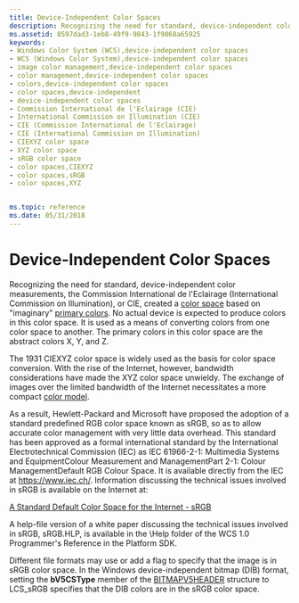 ```yaml
---
title: Device-Independent Color Spaces
description: Recognizing the need for standard, device-independent color measurements, the Commission International de l'Eclairage (International Commission on Illumination), or CIE, created a color space based on \ 0034;imaginary \ 0034; primary colors.
ms.assetid: 8597dad3-1eb8-49f9-9843-1f9068a65925
keywords:
- Windows Color System (WCS),device-independent color spaces
- WCS (Windows Color System),device-independent color spaces
- image color management,device-independent color spaces
- color management,device-independent color spaces
- colors,device-independent color spaces
- color spaces,device-independent
- device-independent color spaces
- Commission International de l'Eclairage (CIE)
- International Commission on Illumination (CIE)
- CIE (Commission International de l'Eclairage)
- CIE (International Commission on Illumination)
- CIEXYZ color space
- XYZ color space
- sRGB color space
- color spaces,CIEXYZ
- color spaces,sRGB
- color spaces,XYZ


ms.topic: reference
ms.date: 05/31/2018
---
```


# Device-Independent Color Spaces

Recognizing the need for standard, device-independent color measurements, the Commission International de l'Eclairage (International Commission on Illumination), or CIE, created a [color space](c.md) based on "imaginary" [primary colors](p.md). No actual device is expected to produce colors in this color space. It is used as a means of converting colors from one color space to another. The primary colors in this color space are the abstract colors X, Y, and Z.

The 1931 CIEXYZ color space is widely used as the basis for color space conversion. With the rise of the Internet, however, bandwidth considerations have made the XYZ color space unwieldy. The exchange of images over the limited bandwidth of the Internet necessitates a more compact [color model](c.md).

As a result, Hewlett-Packard and Microsoft have proposed the adoption of a standard predefined RGB color space known as sRGB, so as to allow accurate color management with very little data overhead. This standard has been approved as a formal international standard by the International Electrotechnical Commission (IEC) as IEC 61966-2-1: Multimedia Systems and EquipmentColour Measurement and ManagementPart 2-1: Colour ManagementDefault RGB Colour Space. It is available directly from the IEC at <https://www.iec.ch/>. Information discussing the technical issues involved in sRGB is available on the Internet at:

[A Standard Default Color Space for the Internet - sRGB](https://www.w3.org/Graphics/Color/sRGB.html)

A help-file version of a white paper discussing the technical issues involved in sRGB, sRGB.HLP, is available in the \\Help folder of the WCS 1.0 Programmer's Reference in the Platform SDK.

Different file formats may use or add a flag to specify that the image is in sRGB color space. In the Windows device-independent bitmap (DIB) format, setting the **bV5CSType** member of the [BITMAPV5HEADER](using-structures-in-wcs-1-0.md) structure to LCS\_sRGB specifies that the DIB colors are in the sRGB color space.

 

 




